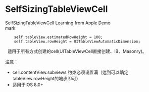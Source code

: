 # SelfSizingTableViewCell
SelfSizingTableViewCell Learning from Apple Demo   
mark
```
    self.tableView.estimatedRowHeight = 100;
    self.tableView.rowHeight = UITableViewAutomaticDimension;
```
   
   适用于所有方式创建的cell(UITableViewCell直接创建、IB、Masonry)。
   
注意：
* cell.contentView.subviews 约束必须设置满（达到可以确定tableView.rowHeight的地步即可）
* 适用于iOS 8.0+
